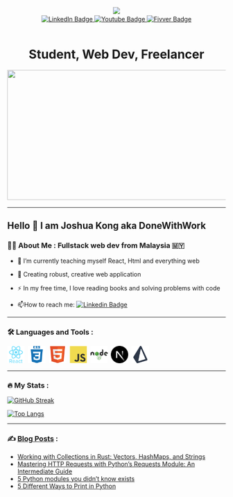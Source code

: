 <div id="header" align="center">
  <img src="https://media4.giphy.com/media/v1.Y2lkPTc5MGI3NjExaWcwZ3l0bTVvdGdtamY4Yzk0MTN3eGJlYTVjejRoOTkzMTVxZmU2bCZlcD12MV9pbnRlcm5hbF9naWZfYnlfaWQmY3Q9cw/5eLDrEaRGHegx2FeF2/giphy.webp" width="200px"/>
  <div id="badges">
  <a href="https://www.linkedin.com/in/donewithwork">
    <img src="https://img.shields.io/badge/LinkedIn-blue?style=for-the-badge&logo=linkedin&logoColor=white" alt="LinkedIn Badge"/>
  </a>
  <a href="https://www.youtube.com/@donewithwork">
    <img src="https://img.shields.io/badge/YouTube-red?style=for-the-badge&logo=youtube&logoColor=white" alt="Youtube Badge"/>
  </a>
  <a href="https://www.fiverr.com/donewithwork">
    <img src="https://img.shields.io/badge/Fiverr-green?style=for-the-badge&logo=fiverr&logoColor=white" alt="Fivver Badge"/>
  </a>
   

</div>
 <img src="https://komarev.com/ghpvc/?username=DoneWithWork&style=flat-square&color=blue" alt="" />
<h1>
  Student, Web Dev, Freelancer

</h1>
  
</div>
<div align="center">
  <img src="https://media.giphy.com/media/dWesBcTLavkZuG35MI/giphy.gif" width="600" height="300"/>
  
</div>

---

## Hello :wave: I am Joshua Kong aka DoneWithWork
### :man_technologist: About Me : Fullstack web dev from Malaysia 🇲🇾

- :telescope: I’m currently teaching myself React, Html and everything web 

- :seedling: Creating robust, creative web application

- :zap: In my free time, I love reading books and solving problems with code

- :mailbox:How to reach me: [![Linkedin Badge](https://img.shields.io/badge/-donewithwork-blue?style=flat&logo=Linkedin&logoColor=white)](https://www.linkedin.com/in/donewithwork)

---

### :hammer_and_wrench: Languages and Tools :
<div>

  <img src="https://github.com/devicons/devicon/blob/master/icons/react/react-original-wordmark.svg" title="React" alt="React" width="40" height="40"/>&nbsp;
  <img src="https://github.com/devicons/devicon/blob/master/icons/css3/css3-plain-wordmark.svg"  title="CSS3" alt="CSS" width="40" height="40"/>&nbsp;
  <img src="https://github.com/devicons/devicon/blob/master/icons/html5/html5-original.svg" title="HTML5" alt="HTML" width="40" height="40"/>&nbsp;
  <img src="https://github.com/devicons/devicon/blob/master/icons/javascript/javascript-original.svg" title="JavaScript" alt="JavaScript" width="40" height="40"/>&nbsp;
  <img src="https://github.com/devicons/devicon/blob/master/icons/nodejs/nodejs-original-wordmark.svg" title="NodeJS" alt="NodeJS" width="40" height="40"/>&nbsp;
  <img src="https://github.com/devicons/devicon/blob/master/icons/nextjs/nextjs-original.svg" title="Next Js" alt="Next Js" width="40" height="40"/>&nbsp;
  <img src="https://github.com/devicons/devicon/blob/master/icons/prisma/prisma-original.svg" title="Prisma" alt="Prisma" width="40" height="40"/>&nbsp;
  
</div>

---

### :fire: My Stats :
[![GitHub Streak](https://streak-stats.demolab.com/?user=DoneWithWork&theme=dark)](https://git.io/streak-stats)

[![Top Langs](https://github-readme-stats.vercel.app/api/top-langs/?username=DoneWithWork&layout=compact&theme=tokyonight)](https://github.com/anuraghazra/github-readme-stats)

---

### :writing_hand: [Blog Posts](https://medium.com/@DoneWithWork) :

<!-- BLOG-POST-LIST:START -->
- [Working with Collections in Rust: Vectors, HashMaps, and Strings](https://medium.com/@DoneWithWork/working-with-collections-in-rust-vectors-hashmaps-and-strings-323bd8e2127a?source=rss-2483953da18c------2)
- [Mastering HTTP Requests with Python’s Requests Module: An Intermediate Guide](https://medium.com/@DoneWithWork/mastering-http-requests-with-pythons-requests-module-an-intermediate-guide-9c54ee173768?source=rss-2483953da18c------2)
- [5 Python modules you didn’t know exists](https://medium.com/@DoneWithWork/5-python-modules-you-didnt-know-exists-b16e26819205?source=rss-2483953da18c------2)
- [5 Different Ways to Print in Python](https://medium.com/@DoneWithWork/5-different-ways-to-print-in-python-17528bb5c173?source=rss-2483953da18c------2)
<!-- BLOG-POST-LIST:END -->
